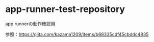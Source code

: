 # app-runner-test-repository
app runnerの動作確認用

参照：https://qiita.com/kazama1209/items/b68335cdf45cbddc4835